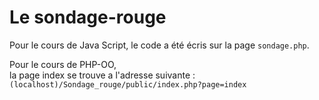 # Le sondage-rouge
Pour le cours de Java Script,
le code a été écris sur la page `sondage.php`.

Pour le cours de PHP-OO,  
la page index se trouve a l'adresse suivante : `(localhost)/Sondage_rouge/public/index.php?page=index`
